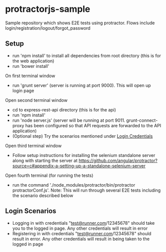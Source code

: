 protractorjs-sample
===================

Sample repository which shows E2E tests using protractor. Flows include login/registration/logout/forgot_password


## Setup
- run 'npm install' to install all dependencies from root directory (this is for the web application)
- run 'bower install'

On first terminal window
- run 'grunt server'  (server is running at port 9000).  This will open up login page

Open second terminal window
- cd to express-rest-api directory (this is for the api)
- run 'npm install'
- run 'node server.js'  (server will be running at port 9011.  grunt-connect-proxy has been configured so that API requests are forwarded to the API application)
- (Optional step) Try the scenarios mentioned under [Login Credentials](#login-scenarios) 

Open third terminal window 
- Follow setup instructions for installing the selenium standalone server along with starting the server at https://github.com/angular/protractor?source=c#appendix-a-setting-up-a-standalone-selenium-server

Open fourth terminal (for running the tests)
- run the command './node_modules/protractor/bin/protractor protractorConf.js'. 
Note: This will run through several E2E tests including the scenario described below

## Login Scenarios
- Logging in with credentials "test@runner.com/12345678" should take you to the logged in page.  Any other credentials will result in error
- Registering in with credentials "test@runner.com/12345678" should result in error.  Any other credentials will result in being taken to the logged in page

